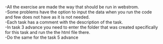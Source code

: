 -All the exercise are made the way that should be run in webstrom.<br>
-Some problems have the option to input the data when you run the code and few does not have as it is not needed.<br>
-Each task has a comment with the description of the task.<br>
-In task 3 advance you need to enter the folder that was created specifically for this task and run the the html file there.<br>
-Do the same for the task 5 advance

